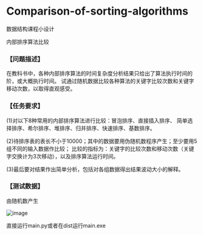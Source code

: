 # Comparison-of-sorting-algorithms

数据结构课程小设计

内部排序算法比较

### 【问题描述】

在教科书中，各种内部排序算法的时间复杂度分析结果只给出了算法执行时间的阶，或大概执行时间。
试通过随机数据比较各种算法的关键字比较次数和关键字移动次数，以取得直观感受。

### 【任务要求】

(1)对以下8种常用的内部排序算法进行比较：冒泡排序、直接插入排序、
简单选择排序、希尔排序、堆排序、归并排序、快速排序、基数排序。

(2)待排序表的表长不小于10000；其中的数据要用伪随机数程序产生；至少要用5组不同的输入数据作比较；
比较的指标为：关键字的比较次数和移动次数（关键字交换计为3次移动），以及排序算法运行时间。

(3)最后要对结果作出简单分析，包括对各组数据得出结果波动大小的解释。

### 【测试数据】

由随机数产生

![image](https://user-images.githubusercontent.com/87610378/160761965-1bb77fb7-8f3a-422b-978b-e091ea9d38fb.png)

直接运行main.py或者在dist运行main.exe
